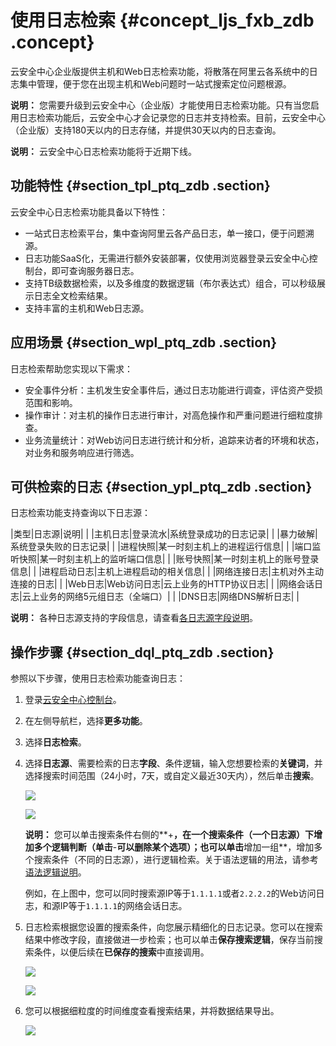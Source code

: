 # 使用日志检索 {#concept_ljs_fxb_zdb .concept}

云安全中心企业版提供主机和Web日志检索功能，将散落在阿里云各系统中的日志集中管理，便于您在出现主机和Web问题时一站式搜索定位问题根源。

**说明：** 您需要升级到云安全中心（企业版）才能使用日志检索功能。只有当您启用日志检索功能后，云安全中心才会记录您的日志并支持检索。目前，云安全中心（企业版）支持180天以内的日志存储，并提供30天以内的日志查询。

**说明：** 云安全中心日志检索功能将于近期下线。

## 功能特性 {#section_tpl_ptq_zdb .section}

云安全中心日志检索功能具备以下特性：

-   一站式日志检索平台，集中查询阿里云各产品日志，单一接口，便于问题溯源。
-   日志功能SaaS化，无需进行额外安装部署，仅使用浏览器登录云安全中心控制台，即可查询服务器日志。
-   支持TB级数据检索，以及多维度的数据逻辑（布尔表达式）组合，可以秒级展示日志全文检索结果。
-   支持丰富的主机和Web日志源。

## 应用场景 {#section_wpl_ptq_zdb .section}

日志检索帮助您实现以下需求：

-   安全事件分析：主机发生安全事件后，通过日志功能进行调查，评估资产受损范围和影响。
-   操作审计：对主机的操作日志进行审计，对高危操作和严重问题进行细粒度排查。
-   业务流量统计：对Web访问日志进行统计和分析，追踪来访者的环境和状态，对业务和服务响应进行筛选。

## 可供检索的日志 {#section_ypl_ptq_zdb .section}

日志检索功能支持查询以下日志源：

|类型|日志源|说明| |
|主机日志|登录流水|系统登录成功的日志记录| |
|暴力破解|系统登录失败的日志记录| |
|进程快照|某一时刻主机上的进程运行信息| |
|端口监听快照|某一时刻主机上的监听端口信息| |
|账号快照|某一时刻主机上的账号登录信息| |
|进程启动日志|主机上进程启动的相关信息| |
|网络连接日志|主机对外主动连接的日志| |
|Web日志|Web访问日志|云上业务的HTTP协议日志| |
|网络会话日志|云上业务的网络5元组日志（全端口）| |
|DNS日志|网络DNS解析日志| |

**说明：** 各种日志源支持的字段信息，请查看[各日志源字段说明](cn.zh-CN/用户指南/各日志源字段说明/各日志源字段说明.md#)。

## 操作步骤 {#section_dql_ptq_zdb .section}

参照以下步骤，使用日志检索功能查询日志：

1.  登录[云安全中心控制台](https://yundun.console.aliyun.com/?p=sas)。
2.  在左侧导航栏，选择**更多功能**。
3.  选择**日志检索**。
4.  选择**日志源**、需要检索的日志**字段**、条件逻辑，输入您想要检索的**关键词**，并选择搜索时间范围（24小时，7天，或自定义最近30天内），然后单击**搜索**。

    ![](http://static-aliyun-doc.oss-cn-hangzhou.aliyuncs.com/assets/img/13644/15530148945198_zh-CN.png)

    ![](http://static-aliyun-doc.oss-cn-hangzhou.aliyuncs.com/assets/img/13644/15530148945199_zh-CN.png)

    **说明：** 您可以单击搜索条件右侧的**+**，在一个搜索条件（一个日志源）下增加多个逻辑判断（单击**-**可以删除某个选项）；也可以单击**增加一组**，增加多个搜索条件（不同的日志源），进行逻辑检索。关于语法逻辑的用法，请参考[语法逻辑说明](cn.zh-CN/用户指南/日志检索/语法逻辑说明.md#)。

    例如，在上图中，您可以同时搜索源IP等于`1.1.1.1`或者`2.2.2.2`的Web访问日志，和源IP等于`1.1.1.1`的网络会话日志。

5.  日志检索根据您设置的搜索条件，向您展示精细化的日志记录。您可以在搜索结果中修改字段，直接做进一步检索；也可以单击**保存搜索逻辑**，保存当前搜索条件，以便后续在**已保存的搜索**中直接调用。

    ![](http://static-aliyun-doc.oss-cn-hangzhou.aliyuncs.com/assets/img/13644/15530148945200_zh-CN.png)

    ![](http://static-aliyun-doc.oss-cn-hangzhou.aliyuncs.com/assets/img/13644/15530148955201_zh-CN.png)

6.  您可以根据细粒度的时间维度查看搜索结果，并将数据结果导出。

    ![](http://static-aliyun-doc.oss-cn-hangzhou.aliyuncs.com/assets/img/13644/15530148955202_zh-CN.png)



